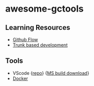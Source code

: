 # awesome-gctools

## Learning Resources
* [Github Flow](https://docs.github.com/en/get-started/quickstart/github-flow)
* [Trunk based development](https://trunkbaseddevelopment.com/)

## Tools
 * VScode {[repo](https://github.com/microsoft/vscode)} {[MS build download](https://code.visualstudio.com/)}
 * [Docker](https://docs.docker.com/get-docker/)

